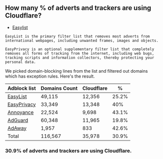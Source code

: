 ## How many % of adverts and trackers are using Cloudflare?


- [Easylist](https://web.archive.org/web/20210516110248/https://easylist.to/)
```
EasyList is the primary filter list that removes most adverts from international webpages, including unwanted frames, images and objects.

EasyPrivacy is an optional supplementary filter list that completely removes all forms of tracking from the internet, including web bugs, tracking scripts and information collectors, thereby protecting your personal data.
```


We picked domain-blocking lines from the list and filtered out domains which has exception rules.
Here's the result.


| Adblock list | Domains Count | Cloudflare | % |
| --- | --- | --- | --- |
| [EasyList](https://easylist.to/easylist/easylist.txt) | 49,115 | 12,356 | 25.2% |
| [EasyPrivacy](https://easylist.to/easylist/easyprivacy.txt) | 33,349 | 13,348 | 40% |
| [Annoyance](https://secure.fanboy.co.nz/fanboy-annoyance.txt) | 22,524 | 9,698 | 43.1% |
| [AdGuard](https://adguardteam.github.io/AdGuardSDNSFilter/Filters/filter.txt) | 60,348 | 11,965 | 19.8% |
| [AdAway](https://raw.githubusercontent.com/AdAway/adaway.github.io/master/hosts.txt) | 1,957 | 833 | 42.6% |
| Total | 116,567 | 35,978 | 30.9% |


### 30.9% of adverts and trackers are using Cloudflare.